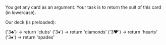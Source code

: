 You get any card as an argument. Your task is to return the suit of this card (in lowercase).

Our deck (is preloaded):

('3♣') -> return 'clubs'
('3♦') -> return 'diamonds'
('3♥') -> return 'hearts'
('3♠') -> return 'spades'